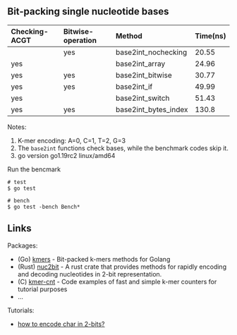 
## Bit-packing single nucleotide bases

|Checking-ACGT|Bitwise-operation|Method              |Time(ns)|
|:------------|:----------------|:-------------------|:-------|
|             |yes              |base2int_nochecking |20.55   |
|yes          |                 |base2int_array      |24.96   |
|yes          |yes              |base2int_bitwise    |30.77   |
|yes          |yes              |base2int_if         |49.99   |
|yes          |                 |base2int_switch     |51.43   |
|yes          |yes              |base2int_bytes_index|130.8   |

Notes:

1. K-mer encoding: A=0, C=1, T=2, G=3
1. The `base2int` functions check bases, while the benchmark codes skip it.
1. go version go1.19rc2 linux/amd64

Run the bencmark

    # test
    $ go test

    # bench
    $ go test -bench Bench*

## Links

Packages:

- (Go) [kmers](https://github.com/shenwei356/kmers) - Bit-packed k-mers methods for Golang
- (Rust) [nuc2bit](https://github.com/natir/nuc2bit) - A rust crate that provides methods for rapidly encoding and decoding nucleotides in 2-bit representation.
- (C) [kmer-cnt](https://github.com/lh3/kmer-cnt/blob/master/kc-c1.c) - Code examples of fast and simple k-mer counters for tutorial purposes
- ...

Tutorials:

- [how to encode char in 2-bits?](https://stackoverflow.com/questions/39242932/how-to-encode-char-in-2-bits)
